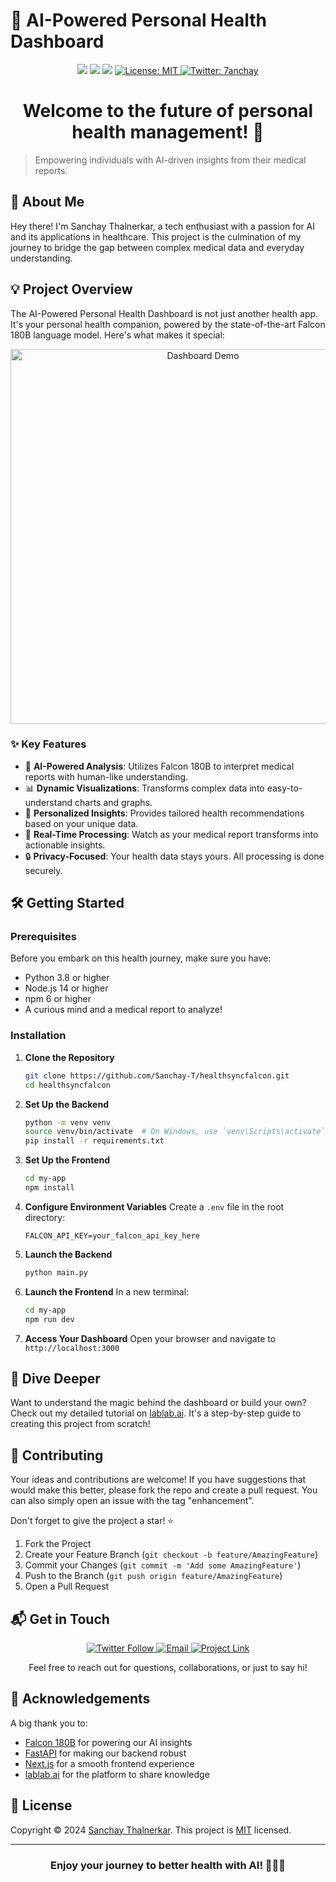 # 🏥 AI-Powered Personal Health Dashboard

<p align="center">
  <img src="https://img.shields.io/badge/version-1.0.0-blue.svg?cacheSeconds=2592000" />
  <img src="https://img.shields.io/badge/python-3.8%2B-blue.svg" />
  <img src="https://img.shields.io/badge/node-14%2B-green.svg" />
  <a href="https://github.com/Sanchay-T/healthsyncfalcon/blob/main/LICENSE" target="_blank">
    <img alt="License: MIT" src="https://img.shields.io/badge/License-MIT-yellow.svg" />
  </a>
  <a href="https://twitter.com/7anchay" target="_blank">
    <img alt="Twitter: 7anchay" src="https://img.shields.io/twitter/follow/7anchay.svg?style=social" />
  </a>
</p>

<h1 align="center">Welcome to the future of personal health management! 👋</h1>

> Empowering individuals with AI-driven insights from their medical reports.

## 🚀 About Me

Hey there! I'm Sanchay Thalnerkar, a tech enthusiast with a passion for AI and its applications in healthcare. This project is the culmination of my journey to bridge the gap between complex medical data and everyday understanding.

## 💡 Project Overview

The AI-Powered Personal Health Dashboard is not just another health app. It's your personal health companion, powered by the state-of-the-art Falcon 180B language model. Here's what makes it special:

<p align="center">
  <img src="https://i.postimg.cc/Y2D0jBDn/Convert-to-GIF-project.gif" alt="Dashboard Demo" width="600"/>
</p>

### ✨ Key Features

- 🧠 **AI-Powered Analysis**: Utilizes Falcon 180B to interpret medical reports with human-like understanding.
- 📊 **Dynamic Visualizations**: Transforms complex data into easy-to-understand charts and graphs.
- 🎯 **Personalized Insights**: Provides tailored health recommendations based on your unique data.
- 🔄 **Real-Time Processing**: Watch as your medical report transforms into actionable insights.
- 🔒 **Privacy-Focused**: Your health data stays yours. All processing is done securely.

## 🛠️ Getting Started

### Prerequisites

Before you embark on this health journey, make sure you have:

- Python 3.8 or higher
- Node.js 14 or higher
- npm 6 or higher
- A curious mind and a medical report to analyze!

### Installation

1. **Clone the Repository**

   ```sh
   git clone https://github.com/Sanchay-T/healthsyncfalcon.git
   cd healthsyncfalcon
   ```

2. **Set Up the Backend**

   ```sh
   python -m venv venv
   source venv/bin/activate  # On Windows, use `venv\Scripts\activate`
   pip install -r requirements.txt
   ```

3. **Set Up the Frontend**

   ```sh
   cd my-app
   npm install
   ```

4. **Configure Environment Variables**
   Create a `.env` file in the root directory:

   ```
   FALCON_API_KEY=your_falcon_api_key_here
   ```

5. **Launch the Backend**

   ```sh
   python main.py
   ```

6. **Launch the Frontend**
   In a new terminal:

   ```sh
   cd my-app
   npm run dev
   ```

7. **Access Your Dashboard**
   Open your browser and navigate to `http://localhost:3000`

## 📘 Dive Deeper

Want to understand the magic behind the dashboard or build your own? Check out my detailed tutorial on [lablab.ai](https://lablab.ai/t/ai-powered-personal-health-dashboard). It's a step-by-step guide to creating this project from scratch!

## 🤝 Contributing

Your ideas and contributions are welcome! If you have suggestions that would make this better, please fork the repo and create a pull request. You can also simply open an issue with the tag "enhancement".

Don't forget to give the project a star! ⭐️

1. Fork the Project
2. Create your Feature Branch (`git checkout -b feature/AmazingFeature`)
3. Commit your Changes (`git commit -m 'Add some AmazingFeature'`)
4. Push to the Branch (`git push origin feature/AmazingFeature`)
5. Open a Pull Request

## 📬 Get in Touch

<p align="center">
  <a href="https://twitter.com/7anchay" target="_blank">
    <img src="https://img.shields.io/twitter/follow/7anchay?style=social" alt="Twitter Follow" />
  </a>
  <a href="mailto:sanchaythalnerkar@gmail.com">
    <img src="https://img.shields.io/badge/Email-sanchaythalnerkar%40gmail.com-blue?style=flat-square&logo=gmail" alt="Email" />
  </a>
  <a href="https://github.com/Sanchay-T/healthsyncfalcon" target="_blank">
    <img src="https://img.shields.io/badge/Project-HealthSyncFalcon-green?style=flat-square&logo=github" alt="Project Link" />
  </a>
</p>

<p align="center">
  Feel free to reach out for questions, collaborations, or just to say hi!
</p>

## 🙏 Acknowledgements

A big thank you to:

- [Falcon 180B](https://www.tii.ae/falcon) for powering our AI insights
- [FastAPI](https://fastapi.tiangolo.com/) for making our backend robust
- [Next.js](https://nextjs.org/) for a smooth frontend experience
- [lablab.ai](https://lablab.ai/) for the platform to share knowledge

## 📝 License

Copyright © 2024 [Sanchay Thalnerkar](https://github.com/Sanchay-T).
This project is [MIT](https://github.com/Sanchay-T/healthsyncfalcon/blob/main/LICENSE) licensed.

---

<h3 align="center">
  Enjoy your journey to better health with AI! 🚀🧬💖
</h3>
